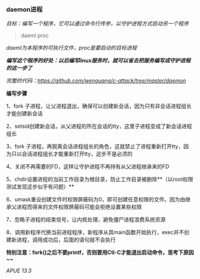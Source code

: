 ### daemon进程

*目标：编写一个程序，它可以通过命令行传参，以守护进程方式启动另一个程序* 

> daeml  proc

*daeml为本程序的可执行文件，proc是要启动的目标进程*

***编写这个程序的好处：以后编写linux服务时，就可以省去把服务编写成守护进程的这一步了*** 

*完整的代码：https://github.com/wenguang/c-attack/tree/master/daemon* 



**编写步骤** 

1、fork 子进程，让父进程退出，确保可以创建新会话，因为只有非会话进程组长才能创建新会话	

2、setsid创建新会话，从父进程的所在会话的tty，这里子进程变成了新会话进程组长

3、fork 子进程，再脱离会话进程组长的角色，这就禁止了进程重新打开tty，因为只以会话进程组长才能重新打开tty，这步不是必须的

4、关闭不再需要的FD，这样让守护进程不再持有从父进程继承来的FD

5、chdir设置进程的当前工作目录为根目录，防止工作目录被删除**（以root权限测试发现这步似乎有问题）** 

6、umask重设创建文件时权限屏蔽码为0，即可创建任意权限的文件。因为由继承父进程而得来的文件权限屏蔽码可能会拒绝设置某些权限

7、忽略子进程的结束信号，让内核处理，避免僵尸进程浪费系统资源

8、调用新程序代换当前进程程序，新程序从其main函数开始执行，exec并不创建新进程，调用成功后，后面的语句就不会执行

**特别注意：fork()之后不要printf，否则要用Ctl-C才能退出启动命令，思考下原因~~** 

 *APUE 13.3*

